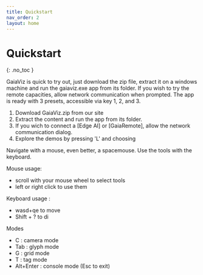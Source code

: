 ```yaml
---
title: Quickstart
nav_order: 2
layout: home
---
```

# Quickstart
{: .no_toc }

GaiaViz is quick to try out, just download the zip file, extract it on a windows machine and run the gaiaviz.exe app from its folder. If you wish to try the remote capacities, allow network communication when prompted. The app is ready with 3 presets, accessible via key 1, 2, and 3.

1. Download GaiaViz.zip from our site
2. Extract the content and run the app from its folder.
3. If you wich to connect a [Edge AI] or [GaiaRemote], allow the network communication dialog.
4. Explore the demos by pressing 'L' and choosing


Navigate with a mouse, even better, a spacemouse.
Use the tools with the keyboard.


Mouse usage:
- scroll with your mouse wheel to select tools
- left or right click to use them

Keyboard usage :
- wasd+qe to move 
- Shift + ? to di

Modes
- C : camera mode
- Tab : glyph mode
- G : grid mode
- T : tag mode
- Alt+Enter : console mode (Esc to exit)